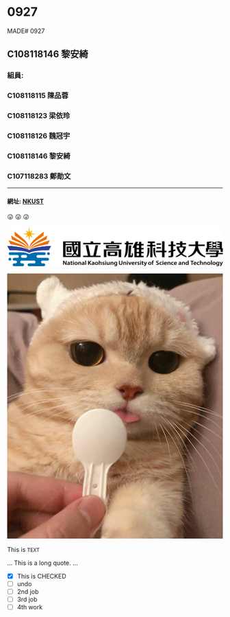 # 0927
MADE# 0927

## C108118146 黎安綺

### 組員:  
###        C108118115 陳品蓉
###        C108118123 梁依玲
###        C108118126 魏冠宇
###        C108118146 黎安綺
###        C107118283 鄭勛文
------
#### 網址: [NKUST](https://www.nkust.edu.tw/"Title")
:stuck_out_tongue_winking_eye: :stuck_out_tongue_winking_eye: :stuck_out_tongue_winking_eye:

![NKUST](182513897.png "第一科大")

![貓](https://github.com/Angel67894/0927/blob/main/Screenshot_2021-08-25-23-15-45-49.jpg)

This is `TEXT`

...
This is a long quote.
...


- [x] This is CHECKED  
- [ ] undo  
- [ ] 2nd job    
- [ ] 3rd job  
- [ ] 4th work  
